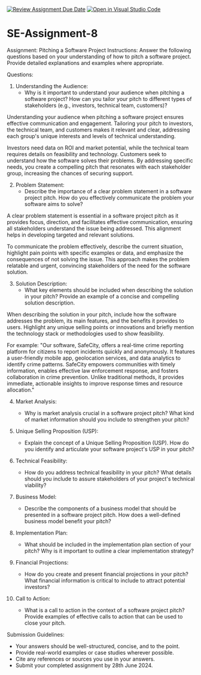 [![Review Assignment Due Date](https://classroom.github.com/assets/deadline-readme-button-22041afd0340ce965d47ae6ef1cefeee28c7c493a6346c4f15d667ab976d596c.svg)](https://classroom.github.com/a/4bgukiqw)
[![Open in Visual Studio Code](https://classroom.github.com/assets/open-in-vscode-2e0aaae1b6195c2367325f4f02e2d04e9abb55f0b24a779b69b11b9e10269abc.svg)](https://classroom.github.com/online_ide?assignment_repo_id=15397853&assignment_repo_type=AssignmentRepo)
# SE-Assignment-8
 Assignment: Pitching a Software Project
 Instructions:
Answer the following questions based on your understanding of how to pitch a software project. Provide detailed explanations and examples where appropriate.

 Questions:

1. Understanding the Audience:
   - Why is it important to understand your audience when pitching a software project? How can you tailor your pitch to different types of stakeholders (e.g., investors, technical team, customers)?

Understanding your audience when pitching a software project ensures effective communication and engagement. Tailoring your pitch to investors, the technical team, and customers makes it relevant and clear, addressing each group's unique interests and levels of technical understanding.

Investors need data on ROI and market potential, while the technical team requires details on feasibility and technology. Customers seek to understand how the software solves their problems. By addressing specific needs, you create a compelling pitch that resonates with each stakeholder group, increasing the chances of securing support.


2. Problem Statement:
   - Describe the importance of a clear problem statement in a software project pitch. How do you effectively communicate the problem your software aims to solve?

A clear problem statement is essential in a software project pitch as it provides focus, direction, and facilitates effective communication, ensuring all stakeholders understand the issue being addressed. This alignment helps in developing targeted and relevant solutions.

To communicate the problem effectively, describe the current situation, highlight pain points with specific examples or data, and emphasize the consequences of not solving the issue. This approach makes the problem relatable and urgent, convincing stakeholders of the need for the software solution.

3. Solution Description:
   - What key elements should be included when describing the solution in your pitch? Provide an example of a concise and compelling solution description.

When describing the solution in your pitch, include how the software addresses the problem, its main features, and the benefits it provides to users. Highlight any unique selling points or innovations and briefly mention the technology stack or methodologies used to show feasibility.

For example: "Our software, SafeCity, offers a real-time crime reporting platform for citizens to report incidents quickly and anonymously. It features a user-friendly mobile app, geolocation services, and data analytics to identify crime patterns. SafeCity empowers communities with timely information, enables effective law enforcement response, and fosters collaboration in crime prevention. Unlike traditional methods, it provides immediate, actionable insights to improve response times and resource allocation."

4. Market Analysis:
   - Why is market analysis crucial in a software project pitch? What kind of market information should you include to strengthen your pitch?

5. Unique Selling Proposition (USP):
   - Explain the concept of a Unique Selling Proposition (USP). How do you identify and articulate your software project's USP in your pitch?

6. Technical Feasibility:
   - How do you address technical feasibility in your pitch? What details should you include to assure stakeholders of your project's technical viability?

7. Business Model:
   - Describe the components of a business model that should be presented in a software project pitch. How does a well-defined business model benefit your pitch?

8. Implementation Plan:
   - What should be included in the implementation plan section of your pitch? Why is it important to outline a clear implementation strategy?

9. Financial Projections:
   - How do you create and present financial projections in your pitch? What financial information is critical to include to attract potential investors?

10. Call to Action:
    - What is a call to action in the context of a software project pitch? Provide examples of effective calls to action that can be used to close your pitch.

 Submission Guidelines:
- Your answers should be well-structured, concise, and to the point.
- Provide real-world examples or case studies wherever possible.
- Cite any references or sources you use in your answers.
- Submit your completed assignment by 28th June 2024.


